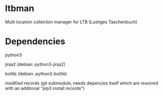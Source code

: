 # ltbman
Multi location collection manager for LTB (Lustiges Taschenbuch)

# Dependencies
python3

jinja2 (debian: python3-jinja2)

bottle (debian: python3-bottle)

modified records (git submodule, needs depencies itself which are resolved with an additonal "pip3 install records")
